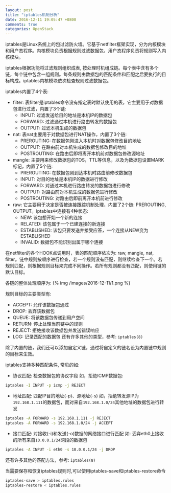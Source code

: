 ```yaml
---
layout: post
title: "iptables机制分析"
date: 2016-12-11 19:05:47 +0800
comments: true
categories: OpenStack
---
```

iptables是Linux系统上的包过滤防火墙。它基于netfilter框架实现，分为内核模块和用户态程序。内核模块负责根据规则过滤数据包，用户态程序负责将规则写入内核模块。

iptables根据功能将过滤规则组织成表, 按处理时机组成链。每个表中含有多个链，每个链中包含一组规则。每条规则由数据包的匹配条件和匹配之后要执行的目标构成。iptables内核模块依次检查规则过滤数据包。

<!--more-->

iptables内置了4个表:

* filter: 表filter是iptables命令没有指定表时默认使用的表，它主要用于对数据包进行过滤，内置了3个链:
    * INPUT: 过滤发送给目的地址是本机IP的数据包
    * FORWARD: 过滤通过本机进行路由转发的数据包
    * OUTPUT: 过滤本机生成的数据包
* nat: 表nat主要用于对数据包进行NAT操作，内置了3个链:
    * PREROUTING: 在数据包刚进入本机时对数据包修改目的地址
    * OUTPUT: 在路由前对本机生成的数据包修改目的地址
    * POSTROUTING: 在路由后即将离开本机前对数据包修改源地址
* mangle: 主要用来修改数据包的TOS，TTL等信息，以及为数据包设置MARK标记，内置了5个链:
    * PREROUTING: 在数据包刚到达本机时路由前修改数据包
    * INPUT: 对目的地址是本机IP的数据进行修改
    * FORWARD: 对通过本机进行路由转发的数据包进行修改
    * OUTPUT: 对路由前对本机生成的数据包进行修改
    * POSTROUTING: 对路由后即前离开本机前进行修改
* raw: 它主要用于决定是否被连接跟踪机制处理，内置了2个链: PREROUTING, OUTPUT。iptables中连接有4种状态:
    * NEW: 该包想开始一个新的连接
    * RELATED: 该包属于一个已建连接的新连接
    * ESTABLISHED: 该包只要发送并接受应答，一个连接从NEW变为ESTABLISHED
    * INVALID: 数据包不能识别出属于哪个连接

在netfilter的各个HOOK点调用时，表的匹配顺序依次为: raw, mangle, nat, filter。链中规则按顺序进行检查，若一个规则没有匹配，则继续检查下一个。若规则匹配，则根据规则目标来完成不同操作。若所有规则都没有匹配，则使用链的默认目标。

各链的整体处理顺序为:
{% img /images/2016-12-11/1.png %}

规则目标的主要类型有:

* ACCEPT: 允许该数据包通过
* DROP: 丢弃该数据包
* QUEUE: 将该数据包传递到用户空间
* RETURN: 停止处理当前链中的规则
* REJECT: 拒绝接收该数据包并发送错误响应
* LOG: 记录匹配的数据包
还有许多其他的类型，参考: `iptables(8)`

除了内置的链，我们还可以添加自定义链，通过将自定义的链名设为内置链中规则的目标来生效。

iptables支持多种匹配条件, 常见的如:
* 协议匹配: 检查数据包的协议字段
如，拒绝ICMP数据包:
```bash
iptables -I INPUT -p icmp -j REJECT
```
* 地址匹配: 匹配IP目的地址(-p)、源地址(-s)
如，拒绝转发源IP为`192.168.1.111`的数据包，而对来自`192.168.1.0/24`其他地址的数据包进行转发
```bash
iptables -A FORWARD -s 192.168.1.111 -j REJECT
iptables -A FORWARD -s 192.168.1.0/24 -j ACCEPT
```
* 接口匹配: 对接收(-i)和发送(-o)数据的网络接口进行匹配
如: 丢弃eth0上接收的所有来自`10.0.0.1/24`网段的数据包
```bash
iptables -A INPUT -i eth0 -s 10.0.0.1/24 -j DROP
```
还有许多其他的匹配方法，参考: `iptables(8)`

当需要保存和恢复iptables规则时,可以使用iptables-save和iptables-restore命令
```bash
iptables-save > iptables.rules
iptables-restore < iptables.rules
```
